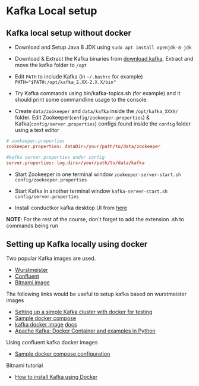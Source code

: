 # Kafka Local setup

## Kafka local setup without docker

- Download and Setup Java 8 JDK using `sudo apt install openjdk-8-jdk`

- Download & Extract the Kafka binaries from [download kafka](https://kafka.apache.org/downloads). Extract and move the kafka folder to `/opt`

- Edit `PATH` to include Kafka (in `~/.bashrc` for example) `PATH="$PATH:/opt/kafka_2.XX-2.X.X/bin"`

- Try Kafka commands using bin/kafka-topics.sh (for example) and it should print some commandline usage to the console.

- Create `data/zookeeper` and `data/kafka` inside the `/opt/kafka_XXXX/` folder. Edit Zookeeper(`config/zookeeper.properties`) & Kafka(`config/server.properties`) configs found inside the `config` folder using a text editor

```conf
# zookeeper.properties
zookeeper.properties: dataDir=/your/path/to/data/zookeeper
```

```conf
#kafka server.properties under config
server.properties: log.dirs=/your/path/to/data/kafka
```

- Start Zookeeper in one terminal window `zookeeper-server-start.sh config/zookeeper.properties`

- Start Kafka in another terminal window `kafka-server-start.sh config/server.properties`

- Install conductkor kafka desktop UI from [here](https://www.conduktor.io/download/)

**NOTE**: For the rest of the course, don't forget to add the extension .sh to commands being run

## Setting up Kafka locally using docker

Two popular Kafka images are used.

- [Wurstmeister](https://github.com/wurstmeister/kafka-docker)
- [Confluent](https://hub.docker.com/r/confluentinc/cp-kafka/)
- [Bitnami image](https://bitnami.com/stack/kafka)

The following links would be useful to setup kafka based on wurstmeister images

- [Setting up a simple Kafka cluster with docker for testing](http://www.smartjava.org/content/setting-up-kafka-cluster-docker-copy/)
- [Sample docker compose](https://github.com/stockgeeks/docker-compose/blob/master/one-to-run-them-all/docker-compose.yml)
- [kafka docker image](https://github.com/wurstmeister/kafka-docker) [docs](http://wurstmeister.github.io/kafka-docker/)
- [Apache Kafka: Docker Container and examples in Python](https://towardsdatascience.com/kafka-docker-python-408baf0e1088)

Using confluent kafka docker images

- [Sample docker compose configuration](https://github.com/stockgeeks/docker-compose/blob/master/one-to-run-them-all/docker-compose-confluent.yml)

Bitnami tutorial

- [How to install Kafka using Docker](https://itnext.io/how-to-install-kafka-using-docker-a2b7c746cbdc)
